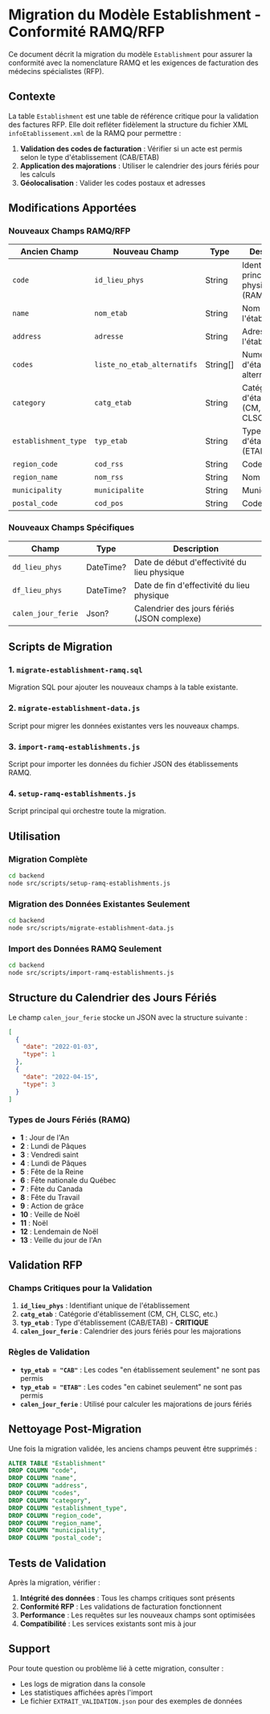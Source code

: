 # Migration du Modèle Establishment - Conformité RAMQ/RFP

Ce document décrit la migration du modèle `Establishment` pour assurer la conformité avec la nomenclature RAMQ et les exigences de facturation des médecins spécialistes (RFP).

## Contexte

La table `Establishment` est une table de référence critique pour la validation des factures RFP. Elle doit refléter fidèlement la structure du fichier XML `infoEtablissement.xml` de la RAMQ pour permettre :

1. **Validation des codes de facturation** : Vérifier si un acte est permis selon le type d'établissement (CAB/ETAB)
2. **Application des majorations** : Utiliser le calendrier des jours fériés pour les calculs
3. **Géolocalisation** : Valider les codes postaux et adresses

## Modifications Apportées

### Nouveaux Champs RAMQ/RFP

| Ancien Champ | Nouveau Champ | Type | Description |
|--------------|---------------|------|-------------|
| `code` | `id_lieu_phys` | String | Identifiant principal du lieu physique (RAMQ) |
| `name` | `nom_etab` | String | Nom de l'établissement |
| `address` | `adresse` | String | Adresse de l'établissement |
| `codes` | `liste_no_etab_alternatifs` | String[] | Numéros d'établissement alternatifs |
| `category` | `catg_etab` | String | Catégorie d'établissement (CM, CH, CLSC, etc.) |
| `establishment_type` | `typ_etab` | String | Type d'établissement (ETAB ou CAB) |
| `region_code` | `cod_rss` | String | Code RSS |
| `region_name` | `nom_rss` | String | Nom RSS |
| `municipality` | `municipalite` | String | Municipalité |
| `postal_code` | `cod_pos` | String | Code postal |

### Nouveaux Champs Spécifiques

| Champ | Type | Description |
|-------|------|-------------|
| `dd_lieu_phys` | DateTime? | Date de début d'effectivité du lieu physique |
| `df_lieu_phys` | DateTime? | Date de fin d'effectivité du lieu physique |
| `calen_jour_ferie` | Json? | Calendrier des jours fériés (JSON complexe) |

## Scripts de Migration

### 1. `migrate-establishment-ramq.sql`
Migration SQL pour ajouter les nouveaux champs à la table existante.

### 2. `migrate-establishment-data.js`
Script pour migrer les données existantes vers les nouveaux champs.

### 3. `import-ramq-establishments.js`
Script pour importer les données du fichier JSON des établissements RAMQ.

### 4. `setup-ramq-establishments.js`
Script principal qui orchestre toute la migration.

## Utilisation

### Migration Complète
```bash
cd backend
node src/scripts/setup-ramq-establishments.js
```

### Migration des Données Existantes Seulement
```bash
cd backend
node src/scripts/migrate-establishment-data.js
```

### Import des Données RAMQ Seulement
```bash
cd backend
node src/scripts/import-ramq-establishments.js
```

## Structure du Calendrier des Jours Fériés

Le champ `calen_jour_ferie` stocke un JSON avec la structure suivante :

```json
[
  {
    "date": "2022-01-03",
    "type": 1
  },
  {
    "date": "2022-04-15", 
    "type": 3
  }
]
```

### Types de Jours Fériés (RAMQ)
- **1** : Jour de l'An
- **2** : Lundi de Pâques
- **3** : Vendredi saint
- **4** : Lundi de Pâques
- **5** : Fête de la Reine
- **6** : Fête nationale du Québec
- **7** : Fête du Canada
- **8** : Fête du Travail
- **9** : Action de grâce
- **10** : Veille de Noël
- **11** : Noël
- **12** : Lendemain de Noël
- **13** : Veille du jour de l'An

## Validation RFP

### Champs Critiques pour la Validation

1. **`id_lieu_phys`** : Identifiant unique de l'établissement
2. **`catg_etab`** : Catégorie d'établissement (CM, CH, CLSC, etc.)
3. **`typ_etab`** : Type d'établissement (CAB/ETAB) - **CRITIQUE**
4. **`calen_jour_ferie`** : Calendrier des jours fériés pour les majorations

### Règles de Validation

- **`typ_etab = "CAB"`** : Les codes "en établissement seulement" ne sont pas permis
- **`typ_etab = "ETAB"`** : Les codes "en cabinet seulement" ne sont pas permis
- **`calen_jour_ferie`** : Utilisé pour calculer les majorations de jours fériés

## Nettoyage Post-Migration

Une fois la migration validée, les anciens champs peuvent être supprimés :

```sql
ALTER TABLE "Establishment" 
DROP COLUMN "code",
DROP COLUMN "name", 
DROP COLUMN "address",
DROP COLUMN "codes",
DROP COLUMN "category",
DROP COLUMN "establishment_type",
DROP COLUMN "region_code",
DROP COLUMN "region_name", 
DROP COLUMN "municipality",
DROP COLUMN "postal_code";
```

## Tests de Validation

Après la migration, vérifier :

1. **Intégrité des données** : Tous les champs critiques sont présents
2. **Conformité RFP** : Les validations de facturation fonctionnent
3. **Performance** : Les requêtes sur les nouveaux champs sont optimisées
4. **Compatibilité** : Les services existants sont mis à jour

## Support

Pour toute question ou problème lié à cette migration, consulter :
- Les logs de migration dans la console
- Les statistiques affichées après l'import
- Le fichier `EXTRAIT_VALIDATION.json` pour des exemples de données
